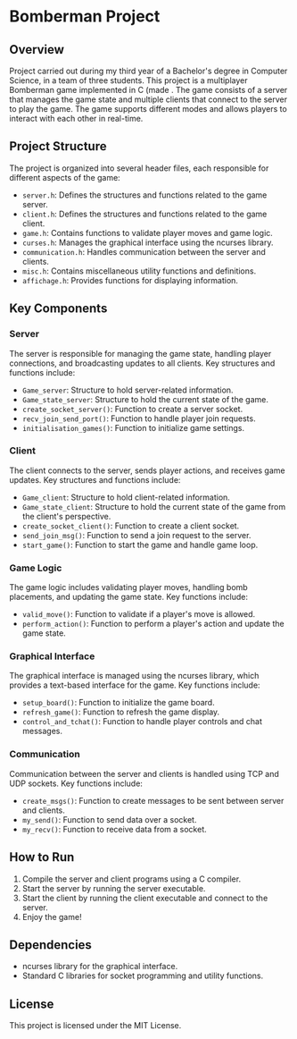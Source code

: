 
# Bomberman Project

## Overview
Project carried out during my third year of a Bachelor's degree in Computer Science, in a team of three students.
This project is a multiplayer Bomberman game implemented in C (made . The game consists of a server that manages the game state and multiple clients that connect to the server to play the game. The game supports different modes and allows players to interact with each other in real-time.

## Project Structure

The project is organized into several header files, each responsible for different aspects of the game:

- `server.h`: Defines the structures and functions related to the game server.
- `client.h`: Defines the structures and functions related to the game client.
- `game.h`: Contains functions to validate player moves and game logic.
- `curses.h`: Manages the graphical interface using the ncurses library.
- `communication.h`: Handles communication between the server and clients.
- `misc.h`: Contains miscellaneous utility functions and definitions.
- `affichage.h`: Provides functions for displaying information.

## Key Components

### Server

The server is responsible for managing the game state, handling player connections, and broadcasting updates to all clients. Key structures and functions include:

- `Game_server`: Structure to hold server-related information.
- `Game_state_server`: Structure to hold the current state of the game.
- `create_socket_server()`: Function to create a server socket.
- `recv_join_send_port()`: Function to handle player join requests.
- `initialisation_games()`: Function to initialize game settings.

### Client

The client connects to the server, sends player actions, and receives game updates. Key structures and functions include:

- `Game_client`: Structure to hold client-related information.
- `Game_state_client`: Structure to hold the current state of the game from the client's perspective.
- `create_socket_client()`: Function to create a client socket.
- `send_join_msg()`: Function to send a join request to the server.
- `start_game()`: Function to start the game and handle game loop.

### Game Logic

The game logic includes validating player moves, handling bomb placements, and updating the game state. Key functions include:

- `valid_move()`: Function to validate if a player's move is allowed.
- `perform_action()`: Function to perform a player's action and update the game state.

### Graphical Interface

The graphical interface is managed using the ncurses library, which provides a text-based interface for the game. Key functions include:

- `setup_board()`: Function to initialize the game board.
- `refresh_game()`: Function to refresh the game display.
- `control_and_tchat()`: Function to handle player controls and chat messages.

### Communication

Communication between the server and clients is handled using TCP and UDP sockets. Key functions include:

- `create_msgs()`: Function to create messages to be sent between server and clients.
- `my_send()`: Function to send data over a socket.
- `my_recv()`: Function to receive data from a socket.

## How to Run

1. Compile the server and client programs using a C compiler.
2. Start the server by running the server executable.
3. Start the client by running the client executable and connect to the server.
4. Enjoy the game!

## Dependencies

- ncurses library for the graphical interface.
- Standard C libraries for socket programming and utility functions.

## License

This project is licensed under the MIT License.

